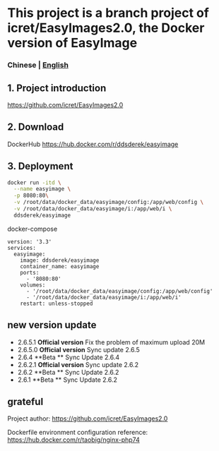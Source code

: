 # This project is a branch project of icret/EasyImages2.0, the Docker version of EasyImage

### Chinese | [English](https://github.com/DDSRem/easyimage/blob/master/README-English.md)

## 1. Project introduction

https://github.com/icret/EasyImages2.0

## 2. Download

DockerHub https://hub.docker.com/r/ddsderek/easyimage

## 3. Deployment

``` bash
docker run -itd \
  --name easyimage \
  -p 8080:80\
  -v /root/data/docker_data/easyimage/config:/app/web/config \
  -v /root/data/docker_data/easyimage/i:/app/web/i \
  ddsderek/easyimage
````

docker-compose

````
version: '3.3'
services:
  easyimage:
    image: ddsderek/easyimage
    container_name: easyimage
    ports:
      - '8080:80'
    volumes:
      - '/root/data/docker_data/easyimage/config:/app/web/config'
      - '/root/data/docker_data/easyimage/i:/app/web/i'
    restart: unless-stopped
````

## new version update

- 2.6.5.1 **Official version** Fix the problem of maximum upload 20M
- 2.6.5.0 **Official version** Sync update 2.6.5
- 2.6.4 **Beta ** Sync Update 2.6.4
- 2.6.2.1 **Official version** Sync update 2.6.2
- 2.6.2 **Beta ** Sync Update 2.6.2
- 2.6.1 **Beta ** Sync Update 2.6.2

## grateful

Project author: https://github.com/icret/EasyImages2.0

Dockerfile environment configuration reference: https://hub.docker.com/r/taobig/nginx-php74

